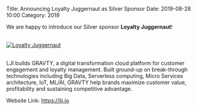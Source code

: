 Title: Announcing Loyalty Juggernaut as Silver Sponsor
Date: 2019-08-28 10:00
Category: 2019

We are happy to introduce our Silver sponsor **Loyalty Juggernaut**!

<!-- PELICAN_END_SUMMARY -->
<br>
<div class="text-center">
  <a href="https://lji.io" target="_blank">
    <img src="{filename}/images/sponsors/lji.png" alt="Loyalty Juggernaut">
  </a>
</div>
<br>

LJI builds GRAVTY, a digital transformation cloud platform for customer engagement and loyalty management. Built ground-up on break-through technologies including Big Data, Serverless computing, Micro Services architecture, IoT, ML/AI, GRAVTY help brands maximize customer value, profitability and sustaining competitive advantage.

Website Link: <a href="https://lji.io" target="_blank">https://lji.io</a>
